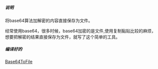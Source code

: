 

##### 说明
将base64算法加解密的内容直接保存为文件。

经常使用base64，很多时候，base64加密的是文件,使用复制黏贴比较的麻烦，想要把解密的结果直接保存为文件，就写了这个简单的工具。

##### 编译好的

[Base64ToFile](./Bin/Base64ToFile.exe)